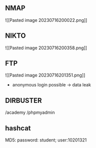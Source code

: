 ## NMAP 
![[Pasted image 20230716200022.png]]
## NIKTO
![[Pasted image 20230716200358.png]]

## FTP
![[Pasted image 20230716201351.png]]
- anonymous login possible -> data leak

## DIRBUSTER
/academy
/phpmyadmin

## hashcat
MD5: password: student; user:10201321